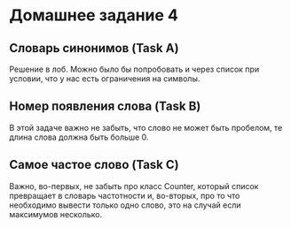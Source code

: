 # Домашнее задание 4

## Словарь синонимов (Task A)
Решение в лоб. Можно было бы попробовать и через список при условии, что у нас есть ограничения на 
символы.

## Номер появления слова (Task B)
В этой задаче важно не забыть, что слово не может быть пробелом, те длина слова должна быть больше 0.

## Самое частое слово (Task C)
Важно, во-первых, не забыть про класс Counter, который список превращает в словарь частотности и, 
во-вторых, про то что необходимо вывести только одно слово, это на случай если максимумов несколько.